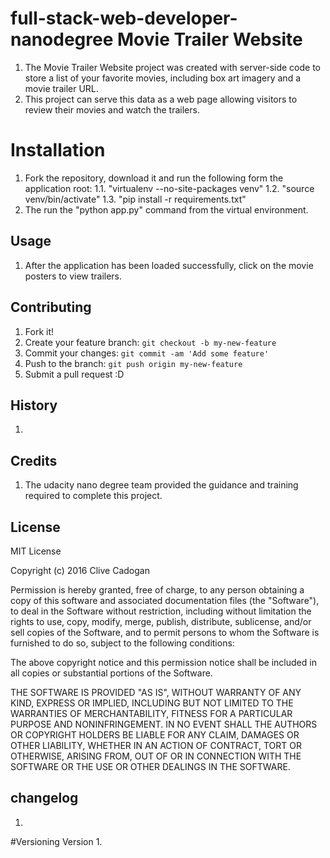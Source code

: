 # full-stack-web-developer-nanodegree Movie Trailer Website
1. The Movie Trailer Website project was created with server-side code to store a list of your favorite movies, including box art imagery and a movie trailer URL. 
2. This project can serve this data as a web page allowing visitors to review their movies and watch the trailers.


# Installation

1. Fork the repository, download it and run the following form the application root:
	1.1. "virtualenv --no-site-packages venv"
	1.2. "source venv/bin/activate"
	1.3. "pip install -r requirements.txt"
2. The run the "python app.py" command from the virtual environment.

## Usage
1. After the application has been loaded successfully, click on the movie posters to view trailers.


## Contributing

1. Fork it!
2. Create your feature branch: `git checkout -b my-new-feature`
3. Commit your changes: `git commit -am 'Add some feature'`
4. Push to the branch: `git push origin my-new-feature`
5. Submit a pull request :D

## History

1.

## Credits

1. The udacity nano degree team provided the guidance and training required to complete this project.


## License
MIT License

Copyright (c) 2016 Clive Cadogan

Permission is hereby granted, free of charge, to any person obtaining a copy
of this software and associated documentation files (the "Software"), to deal
in the Software without restriction, including without limitation the rights
to use, copy, modify, merge, publish, distribute, sublicense, and/or sell
copies of the Software, and to permit persons to whom the Software is
furnished to do so, subject to the following conditions:

The above copyright notice and this permission notice shall be included in all
copies or substantial portions of the Software.

THE SOFTWARE IS PROVIDED "AS IS", WITHOUT WARRANTY OF ANY KIND, EXPRESS OR
IMPLIED, INCLUDING BUT NOT LIMITED TO THE WARRANTIES OF MERCHANTABILITY,
FITNESS FOR A PARTICULAR PURPOSE AND NONINFRINGEMENT. IN NO EVENT SHALL THE
AUTHORS OR COPYRIGHT HOLDERS BE LIABLE FOR ANY CLAIM, DAMAGES OR OTHER
LIABILITY, WHETHER IN AN ACTION OF CONTRACT, TORT OR OTHERWISE, ARISING FROM,
OUT OF OR IN CONNECTION WITH THE SOFTWARE OR THE USE OR OTHER DEALINGS IN THE
SOFTWARE.


## changelog
1. 


#Versioning
 Version 1. 
